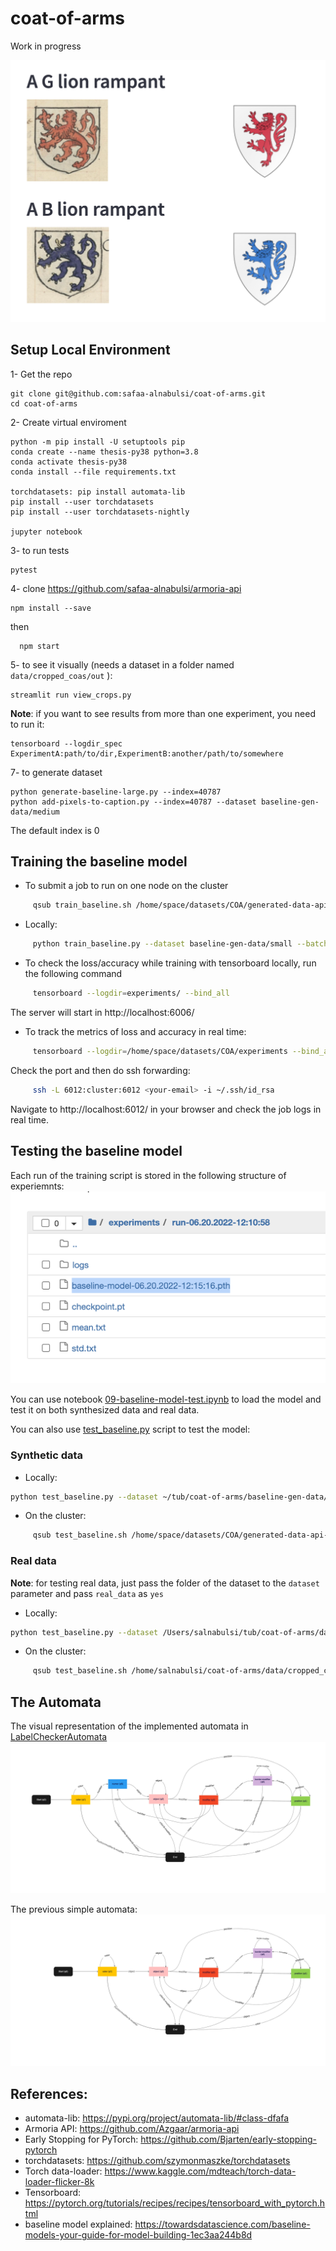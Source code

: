 # coat-of-arms

Work in progress 

![coa](images/coa-example.png)

## Setup Local Environment

1- Get the repo

    git clone git@github.com:safaa-alnabulsi/coat-of-arms.git
    cd coat-of-arms

2- Create virtual enviroment

    python -m pip install -U setuptools pip
    conda create --name thesis-py38 python=3.8
    conda activate thesis-py38
    conda install --file requirements.txt
    
    torchdatasets: pip install automata-lib
    pip install --user torchdatasets
    pip install --user torchdatasets-nightly

    jupyter notebook

3- to run tests

    pytest

4- clone https://github.com/safaa-alnabulsi/armoria-api
    
    npm install --save
    
  then 
  
      npm start

5- to see it visually (needs a dataset in a folder named `data/cropped_coas/out` ):
    
    streamlit run view_crops.py

__Note__: if you want to see results from more than one experiment, you need to run it:

    tensorboard --logdir_spec ExperimentA:path/to/dir,ExperimentB:another/path/to/somewhere

7- to generate dataset

    
    python generate-baseline-large.py --index=40787
    python add-pixels-to-caption.py --index=40787 --dataset baseline-gen-data/medium
    

The default index is 0

## Training the baseline model

- To submit a job to run on one node on the cluster
```sh
     qsub train_baseline.sh /home/space/datasets/COA/generated-data-api-large 256 1 false
```      

- Locally:
```sh
     python train_baseline.py --dataset baseline-gen-data/small --batch-size 256 --epochs 1 --resplit no --local yes
```    

- To check the loss/accuracy while training with tensorboard locally, run the following command
```sh
     tensorboard --logdir=experiments/ --bind_all
```  

The server will start in http://localhost:6006/

- To track the metrics of loss and accuracy in real time:
```sh
     tensorboard --logdir=/home/space/datasets/COA/experiments --bind_all
```       

Check the port and then do ssh forwarding:
```sh
     ssh -L 6012:cluster:6012 <your-email> -i ~/.ssh/id_rsa
```    

Navigate to http://localhost:6012/ in your browser and check the job logs in real time.

## Testing the baseline model

Each run of the training script is stored in the following structure of experiemnts: 
![alt run](images/run.png)

You can use notebook [09-baseline-model-test.ipynb](notebooks/09-baseline-model-test.ipynb) to load the model and test it on both synthesized data and real data.

You can also use [test_baseline.py](test_baseline.py) script to test the model:

### Synthetic data

- Locally:

```bash
python test_baseline.py --dataset ~/tub/coat-of-arms/baseline-gen-data/small --batch-size 516 --local y --run-name 'run-06-22-2022-07:57:31' --model-name 'baseline-model-06-25-2022-20:54:47.pth' --real_data no
```

- On the cluster:

```bash
     qsub test_baseline.sh /home/space/datasets/COA/generated-data-api-large 'run-06-22-2022-07:57:31' 'baseline-model-06-25-2022-20:54:47.pth' 516 no no
```

### Real data

__Note__: for testing real data, just pass the folder of the dataset to the `dataset` parameter and pass `real_data` as `yes`

- Locally:
```bash
python test_baseline.py --dataset /Users/salnabulsi/tub/coat-of-arms/data/cropped_coas/out --batch-size 256 --local y --run-name 'run-06-22-2022-07:57:31' --model-name 'baseline-model-06-25-2022-20:54:47.pth' --real-data yes
``` 

- On the cluster:

```bash
     qsub test_baseline.sh /home/salnabulsi/coat-of-arms/data/cropped_coas/out 'run-06-22-2022-07:57:31' 'baseline-model-06-25-2022-20:54:47.pth' 256 no yes
```

## The Automata

The visual representation of the implemented automata in [LabelCheckerAutomata](src/label_checker_automata.py)
![alt automata](images/automata2.jpg)

The previous simple automata: 
![alt automata](images/simple-automata2.jpg)

## References:
- automata-lib: https://pypi.org/project/automata-lib/#class-dfafa
- Armoria API: https://github.com/Azgaar/armoria-api
- Early Stopping for PyTorch: https://github.com/Bjarten/early-stopping-pytorch
- torchdatasets: https://github.com/szymonmaszke/torchdatasets
- Torch data-loader: https://www.kaggle.com/mdteach/torch-data-loader-flicker-8k
- Tensorboard: https://pytorch.org/tutorials/recipes/recipes/tensorboard_with_pytorch.html
- baseline model explained: https://towardsdatascience.com/baseline-models-your-guide-for-model-building-1ec3aa244b8d 
